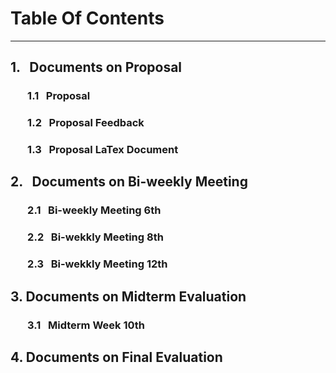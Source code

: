 # Table Of Contents 

------- 
## 1. &nbsp; Documents on Proposal

### &nbsp;&nbsp;&nbsp;&nbsp;&nbsp;&nbsp; 1.1 &nbsp; Proposal 

### &nbsp;&nbsp;&nbsp;&nbsp;&nbsp;&nbsp; 1.2 &nbsp; Proposal Feedback

### &nbsp;&nbsp;&nbsp;&nbsp;&nbsp;&nbsp; 1.3 &nbsp; Proposal LaTex Document


## 2. &nbsp; Documents on Bi-weekly Meeting 

### &nbsp;&nbsp;&nbsp;&nbsp;&nbsp;&nbsp; 2.1 &nbsp; Bi-weekly Meeting 6th 

### &nbsp;&nbsp;&nbsp;&nbsp;&nbsp;&nbsp; 2.2 &nbsp; Bi-wekkly Meeting 8th 

### &nbsp;&nbsp;&nbsp;&nbsp;&nbsp;&nbsp; 2.3 &nbsp; Bi-wekkly Meeting 12th 


## 3. Documents on Midterm Evaluation 

### &nbsp;&nbsp;&nbsp;&nbsp;&nbsp;&nbsp; 3.1 &nbsp; Midterm Week 10th 

## 4. Documents on Final Evaluation 
